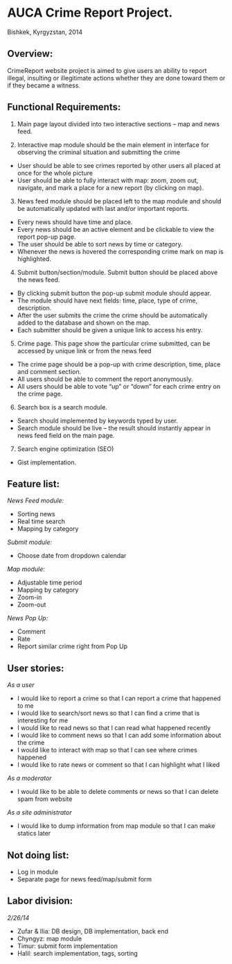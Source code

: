 AUCA Crime Report Project.
==========================

Bishkek, Kyrgyzstan, 2014



Overview:
---------
CrimeReport website project is aimed to give users an ability to report illegal, insulting or illegitimate actions whether they are done toward them or if they became a witness.

Functional Requirements:
-----------------------
1)	Main page layout divided into two interactive sections – map and news feed.

2)	Interactive map module should be the main element in interface for observing the criminal situation and submitting the crime
-	User should be able to see crimes reported by other users all placed at once for the whole picture
-	User should be able to fully interact with map: zoom, zoom out, navigate, and mark a place for a new report (by clicking on map).

3)	News feed module should be placed left to the map module and should be automatically updated with last and/or important reports.
-	Every news should have time and place.
-	Every news should be an active element and be clickable to view the report pop-up page.
-	The user should be able to sort news by time or category.
-	Whenever the news is hovered the corresponding crime mark on map is highlighted.

4)	Submit button/section/module. Submit button should be placed above the news feed.
-	By clicking submit button the pop-up submit module should appear.
-	The module should have next fields: time, place, type of crime, description.
-	After the user submits the crime the crime should be automatically added to the database and shown on the map.
-	Each submitter should be given a unique link to access his entry.

5)	Crime page. This page show the particular crime submitted, can be accessed by unique link or from the news feed
-	The crime page should be a pop-up with crime description, time, place and comment section.
-	All users should be able to comment the report anonymously.
-	All users should be able to vote “up” or “down” for each crime entry on the crime page.

6)	Search box is a search module.
-	Search should implemented by keywords typed by user.
-	Search module should be live – the result should instantly appear in news feed field on the main page.
7)	Search engine optimization (SEO)
-	Gist implementation.

Feature list:
--------------

*News Feed module:*
- Sorting news
- Real time search
- Mapping by category

*Submit module:*

- Choose date from dropdown calendar

*Map module:*

- Adjustable time period
- Mapping by category
- Zoom-in
- Zoom-out

*News Pop Up:*
- Comment
- Rate
- Report similar crime right from Pop Up



User stories:
---------------
*As a user* 
- I would like to report a crime so that I can report a crime that happened to me
- I would like to search/sort news so that I can find a crime that is interesting for me
- I would like to read news so that I can read what happened recently
- I would like to comment news so that I can add some information about the crime
- I would like to interact with map so that I can see where crimes happened
- I would like to rate news or comment so that I can highlight what I liked

*As a moderator* 
- I would like to be able to delete comments or news so that I can delete spam from website

*As a site administrator* 
- I would like to dump information from map module so that I can make statics later


Not doing list:
----------------
- Log in module
- Separate page for news feed/map/submit form 

Labor division:
----------------
*2/26/14*
- Zufar & Ilia: DB design, DB implementation, back end
- Chyngyz: map module
- Timur: submit form implementation
- Halil: search implementation, tags, sorting
